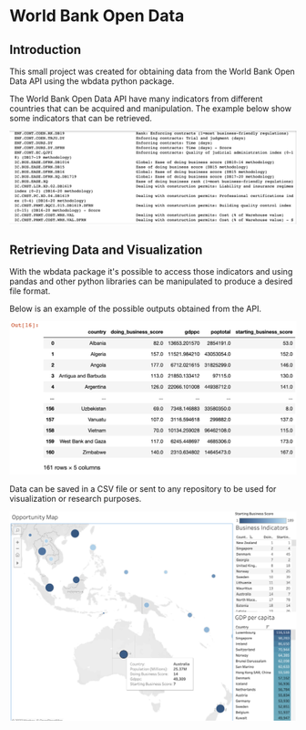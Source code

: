 # World Bank Open Data

## Introduction

This small project was created for obtaining data from the World Bank Open Data API using the wbdata python package. 

The World Bank Open Data API have many indicators from different countries that can be acquired and manipulation. The example below show some indicators that can be retrieved.

![alt text](https://github.com/edsoncassius/wbodata/blob/main/images/indicators_example.png)

## Retrieving Data and Visualization

With the wbdata package it's possible to access those indicators and using pandas and other python libraries can be manipulated to produce a desired file format.

Below is an example of the possible outputs obtained from the API.

![alt text](https://github.com/edsoncassius/wbodata/blob/main/images/output_example.png)

Data can be saved in a CSV file or sent to any repository to be used for visualization or research purposes.

![alt text](https://github.com/edsoncassius/wbodata/blob/main/images/tableau_example.png)